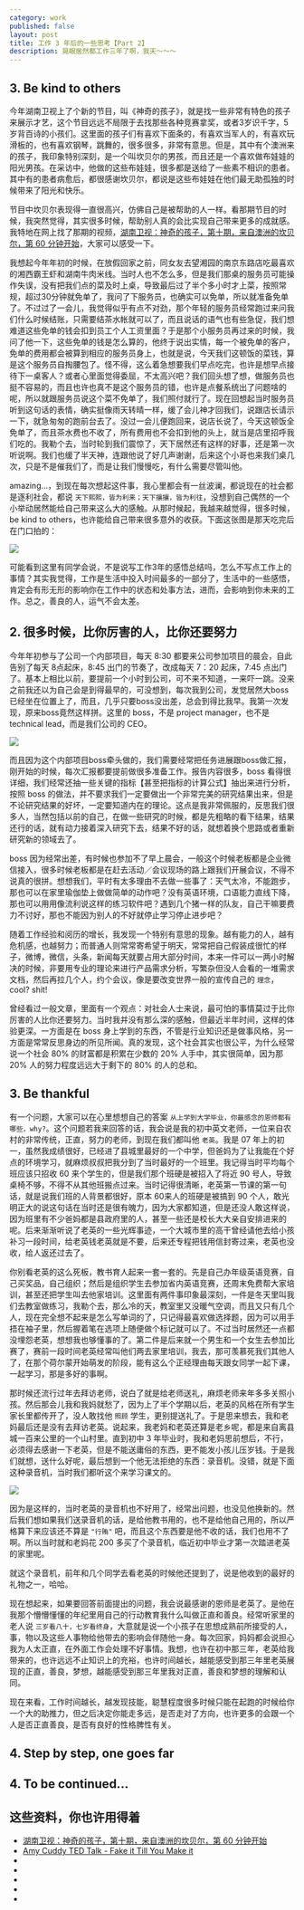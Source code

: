 ```yaml
---
category: work
published: false
layout: post
title: 工作 3 年后的一些思考【Part 2】
description: 晃眼居然都工作三年了啊，我天～～～
---
```



## 3. Be kind to others  

今年湖南卫视上了个新的节目，叫《神奇的孩子》，就是找一些非常有特色的孩子来展示才艺，这个节目远远不局限于去找那些各种竞赛拿奖，或者3岁识千字，5岁背百诗的小孩们。这里面的孩子们有喜欢下面条的，有喜欢当军人的，有喜欢玩滑板的，也有喜欢钢琴，跳舞的，很多很多，非常有意思。但是，其中有个澳洲来的孩子，我印象特别深刻，是一个叫坎贝尔的男孩，而且还是一个喜欢做布娃娃的阳光男孩。在采访中，他做的这些布娃娃，很多都是送给了一些素不相识的患者。其中有的患者病愈后，都很感谢坎贝尔，都说是这些布娃娃在他们最无助孤独的时候带来了阳光和快乐。

节目中坎贝尔表现得一直很高兴，仿佛自己是被帮助的人一样。看那期节目的时候，我突然觉得，其实很多时候，帮助别人真的会比实现自己带来更多的成就感。我特地在网上找了那期的视频，[湖南卫视：神奇的孩子，第十期，来自澳洲的坎贝尔，第 60 分钟开始](http://www.mgtv.com/b/308627/3892611.html)，大家可以感受一下。

我想起今年年初的时候，在放假回家之前，同女友去望湘园的南京东路店吃最喜欢的湘西霸王虾和湖南牛肉米线。当时人也不怎么多，但是我们那桌的服务员可能操作失误，没有把我们点的菜及时上桌，导致最后过了半个多小时才上菜，按照常规，超过30分钟就免单了，我问了下服务员，也确实可以免单，所以就准备免单了。不过过了一会儿，我觉得似乎有点不对劲，那个年轻的服务员经常跑过来问我们什么时候结账，只需要结茶水帐就可以了，而且说话的语气也有些急促，我们想难道这些免单的钱会扣到员工个人工资里面？于是那个小服务员再过来的时候，我问了他一下，这些免单的钱是怎么算的，他终于说出实情，每一个被免单的客户，免单的费用都会被算到相应的服务员身上，也就是说，今天我们这顿饭的菜钱，算是这个服务员自掏腰包了。怪不得，这么着急想要我们早点吃完，也许是想早点接待下一桌客人？或者心里面觉得委屈，不太高兴吧？我们回头想了想，做服务员也挺不容易的，而且也许也真不是这个服务员的错，也许是点餐系统出了问题啥的呢，所以就跟服务员说这个菜不免单了，我们照付就行了。现在回想起当时服务员听到这句话的表情，确实挺像雨天转晴一样，缓了会儿神才回我们，说跟店长请示一下，就急匆匆的跑前台去了。没过一会儿便跑回来，说店长说了，今天这顿饭全免单了，而且茶水费也不收了，所有费用也不会扣到他的头上，就当是店里招呼我们吃的。我勒个去，当时轮到我们震惊了，天下居然还有这样的好事，还是第一次听说啊。我们也缓了半天神，连跟他说了好几声谢谢，后来这个小哥也来我们桌几次，只是不是催我们了，而是让我们慢慢吃，有什么需要尽管叫他。

amazing...，到现在每次想起这件事，我心里都会有一丝波澜，都说现在的社会都是逐利社会，都说 `天下熙熙，皆为利来；天下攘攘，皆为利往`，没想到自己偶然的一个小举动居然能给自己带来这么大的感触。从那时候起，我越来越觉得，很多时候，be kind to others，也许能给自己带来很多意外的收获。下面这张图是那天吃完后在门口拍的：

![](../images/be_kind_to_others.png)

可能看到这里有同学会说，不是说写工作3年的感悟总结吗，怎么不写点工作上的事情？其实我觉得，工作是生活中投入时间最多的一部分了，生活中的一些感悟，肯定会有形无形的影响你在工作中的状态和处事方法，进而，会影响到你未来的工作。总之，善良的人，运气不会太差。


## 2. 很多时候，比你厉害的人，比你还要努力

今年年初参与了公司一个内部项目，每天 8:30 都要来公司参加项目的晨会，自此告别了每天 8点起床，8:45 出门的节奏了，改成每天 7：20 起床，7:45 点出门了。基本上相比以前，要提前一个小时到公司，可不来不知道，一来吓一跳。没来之前我还以为自己会是到得最早的，可没想到，每次我到公司，发觉居然大boss已经坐在位置上了，而且，几乎只要boss没出差，总会到得比我早。我第一次发现，原来boss竟然这样拼。这里的 boss，不是 project manager，也不是 technical lead，而是我们公司的 CEO。

![](../images/ohmygod.gif)

而且因为这个内部项目boss牵头做的，我们需要经常把任务进展跟boss做汇报，刚开始的时候，每次汇报都要提前做很多准备工作。报告内容很多，boss 看得很详细，我们经常还抽一些关键的指标【甚至把指标的计算公式】抽出来进行分析，按照 boss 的做法，并不要求我们一定要做出一个非常完美的研究结果出来，但是不论研究结果的好坏，一定要知道内在的理论。这点是我非常佩服的，反思我们很多人，当然包括以前的自己，在做一些研究的时候，都是先粗略的看下结果，结果还行的话，就有动力接着深入研究下去，结果不好的话，就想着换个思路或者重新研究新的领域去了。

boss 因为经常出差，有时候也参加不了早上晨会，一般这个时候老板都是企业微信接入，很多时候老板都是在赶去活动／会议现场的路上跟我们开展会议，不得不说真的很拼。想想我们，平时有太多理由不去做一些事了：天气太冷，不能跑步，那也可以在家里瑜伽垫上做做简单的动作吧？没有英语环境，口语能力直线下降，那也可以用用像流利说这样的练习软件吧？遇到几个猪一样的队友，自己干嘛要费力不讨好，那也不能因为别人的不好就停止学习停止进步吧？

随着工作经验和阅历的增长，我发现一个特别有意思的现象。越有能力的人，越有危机感，也越努力；而普通人则常常寄希望于明天，常常把自己假装成很忙的样子，微博，微信，头条，新闻每天就要占用大部分时间，本来一件可以一两小时解决的时候，非要用专业的理论来进行产品需求分析，写繁杂但没人会看的一堆需求文档，然后再拉几个人，约个会议，像是要改变世界一般的宣传自己的 `理念`，cool? shit!

曾经看过一般文章，里面有一个观点：对社会人士来说，最可怕的事情莫过于比你厉害的人比你还要努力。当时我并没有那么深的感触，但最近半年时间，这样的体验更深。一方面是在 boss 身上学到的东西，不管是行业知识还是做事风格，另一方面是常常反思身边的所见所闻。真的发现，这个社会其实也很公平，为什么经常说一个社会 80% 的财富都是积累在少数的 20% 人手中，其实很简单，因为那 20% 人的努力程度远远大于剩下的 80% 的人的总和。


## 3. Be thankful

有一个问题，大家可以在心里想想自己的答案 `从上学到大学毕业，你最感念的恩师都有哪些，why?`。这个问题若我来回答的话，我会说是我的初中英文老师，一位来自农村的非常传统，正直，努力的老师，到现在我们都叫他 `老英`。我是 07 年上的初一，虽然我成绩很好，已经进了县城里最好的一个中学，但爸妈为了让我能在个好点的环境学习，就麻烦叔叔把我分到了当时最好的一个班里。我记得当时平均每个班应该只招收 60 来个学生的，但是我们那个班硬是被招入了将近 90 号人，导致桌椅不够，不得不从其他班搬点过来。当时记得很清晰，老英第一节课的第一句话，就是说我们班的人背景都很好，原本 60来人的班硬是被搞到 90 个人，敢光明正大的说这句话在当时还是很有魄力，因为大家都知道，但是还没人敢这样说，因为班里有不少爸妈都是县政府里的人，甚至一些还是校长大大亲自安排进来的呢。后来渐渐听说了老英的一些光辉事迹，一个大城市里的高干曾经请他去给小孩补习一段时间，给老英钱老英就是不要，后来还专程把钱用信封寄过来，老英也没收，给人返还过去了。

你别看老英的这么死板，教书育人起来一套一套的。先是自己办年级英语竞赛，自己买奖品，自己组织；然后是组织学生去参加省内英语竞赛，还周末免费帮大家培训，甚至还把学生叫去他家培训。这里面有两件事印象最深刻，一件是冬天里叫我们去教室做练习，我勒个去，那么冷的天，教室里又没暖气空调，而且又只有几个人，现在完全想不起来是怎么写单词的了，只记得最喜欢做选择题，因为可以用手捂在袖子里，然后握着笔在选项上随便做个标记就可以了。不过当时居然还一点都没埋怨老英，想想我也够懂事的了。第二件是后来就一个男生和一个女生去参加比赛了，赛前一段时间老英经常叫他们两去家里培训，我去，那可羡慕死我们其他人了，在那个荷尔蒙开始萌发的阶段，能有这么个正经理由每天跟女同学一起下课，一起学习，那是多好的事啊。

那时候还流行过年去拜访老师，说白了就是给老师送礼，麻烦老师来年多多关照小孩。然后那会儿我和我妈就愁了，因为上了半个学期以后，老英的风格在所有学生家长里都传开了，没人敢找他 `照顾` 学生，更别提送礼了。于是思来想去，我和老妈最后还是没有去拜访老英。说起来，我老妈和老英还算是老乡呢，都是来自离县城一百来公里的一个山村里。直到初中 3 年毕业时，我和老妈思前想后，不行，必须得去感谢一下老英，但是不能送庸俗的东西，更不能发小孩儿压岁钱。于是我们就想，送什么好呢，最后想到一个他无法拒绝的东西：录音机。没错，就是下面这种录音机，当时我们都听这个来学习课文的。

![](../images/recorder.png)

因为是这样的，当时老英的录音机也不好用了，经常出问题，也没见他换新的。然后我们想如果我们送录音机的话，是给他教书用的，也不是给他自己用的，所以严格算下来应该还不算是 `"行贿"` 吧，而且这个东西要是他不收的话，我们也用不了啊。所以当时就和老妈花 200 多买了个录音机，临近初中毕业才第一次踏进老英的家里呢。

就这个录音机，前年和几个同学去看老英的时候他还提到了，说是他收到的最好的礼物之一，哈哈。

现在想起来，如果要回答前面提出的问题，我会说最感谢的恩师是老英了。是他在我那个懵懵懂懂的年纪里用自己的行动教育我什么叫做正直和善良。经常听家里的老人说 `三岁看八十，七岁看终身`，大意就是说一个小孩子在思想成熟前所接受的人，事，物以及这些人事物给他带去的影响会伴随他一身。每次回家，妈妈都会说担心我为人太正直，在外面工作会处理不好事情。我想，也许在初中那三年，老英给我带来的，也许远远不止知识上的充裕，也许时间越长，越能感受到那三年里老英展现的正直，善良，梦想，越能感受到那三年里我对正直，善良和梦想的理解和认同。

现在来看，工作时间越长，越发现技能，聪慧程度很多时候只能在起跑的时候给你一个大的助推力，但之后决定你能走多远，是否走对了方向，也许更多的会跟一个人是否正直善良，是否有良好的性格脾性有关。


## 4. Step by step, one goes far





## 4. To be continued...

## 这些资料，你也许用得着

- [湖南卫视：神奇的孩子，第十期，来自澳洲的坎贝尔，第 60 分钟开始](http://www.mgtv.com/b/308627/3892611.html)
- [Amy Cuddy TED Talk - Fake it Till You Make it](https://www.youtube.com/watch?v=RVmMeMcGc0Y)
- []()
- []()
- []()
- []()
- []()